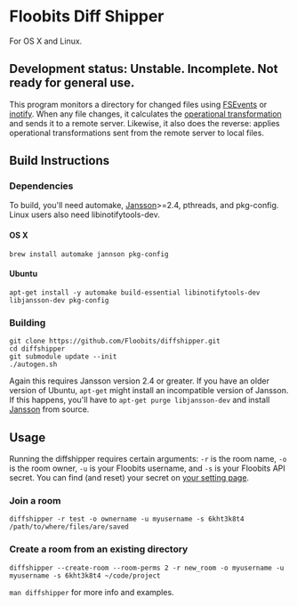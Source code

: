 # Floobits Diff Shipper

For OS X and Linux.

## Development status: Unstable. Incomplete. Not ready for general use.

This program monitors a directory for changed files using [FSEvents](http://en.wikipedia.org/wiki/FSEvents) or [inotify](http://en.wikipedia.org/wiki/Inotify). When any file changes, it calculates the [operational transformation](http://en.wikipedia.org/wiki/Operational_transformation) and sends it to a remote server. Likewise, it also does the reverse: applies operational transformations sent from the remote server to local files.


## Build Instructions

### Dependencies
To build, you'll need automake, [Jansson](http://www.digip.org/jansson/)>=2.4, pthreads, and pkg-config. Linux users also need libinotifytools-dev.

#### OS X

    brew install automake jannson pkg-config

#### Ubuntu

    apt-get install -y automake build-essential libinotifytools-dev libjansson-dev pkg-config

### Building

    git clone https://github.com/Floobits/diffshipper.git
    cd diffshipper
    git submodule update --init
    ./autogen.sh

Again this requires Jansson version 2.4 or greater. If you have an older version of Ubuntu, `apt-get` might install an incompatible version of Jansson. If this happens, you'll have to `apt-get purge libjansson-dev` and install [Jansson](http://www.digip.org/jansson/) from source.


## Usage

Running the diffshipper requires certain arguments: `-r` is the room name, `-o` is the room owner, `-u` is your Floobits username, and `-s` is your Floobits API secret. You can find (and reset) your secret on [your setting page](https://floobits.com/dash/settings/).

### Join a room

    diffshipper -r test -o ownername -u myusername -s 6kht3k8t4 /path/to/where/files/are/saved

### Create a room from an existing directory

    diffshipper --create-room --room-perms 2 -r new_room -o myusername -u myusername -s 6kht3k8t4 ~/code/project

`man diffshipper` for more info and examples.

